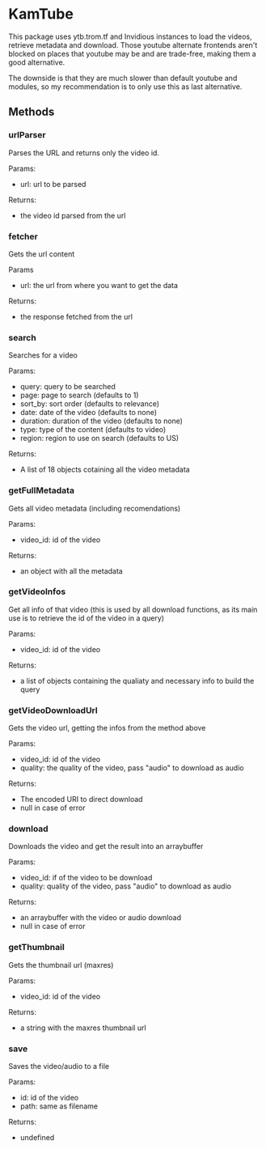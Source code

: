 # KamTube
This package uses ytb.trom.tf and Invidious instances to load the videos, retrieve metadata and download. Those youtube alternate frontends aren't blocked on places that youtube may be and are trade-free, making them a good alternative.

The downside is that they are much slower than default youtube and modules, so my recommendation is to only use this as last alternative.

## Methods
### urlParser
Parses the URL and returns only the video id.

Params:
* url: url to be parsed

Returns:
* the video id parsed from the url
### fetcher
Gets the url content

Params
* url: the url from where you want to get the data

Returns:
* the response fetched from the url
### search
Searches for a video

Params:
* query: query to be searched
* page: page to search (defaults to 1)
* sort_by: sort order (defaults to relevance)
* date: date of the video (defaults to none)
* duration: duration of the video (defaults to none)
* type: type of the content (defaults to video)
* region: region to use on search (defaults to US)

Returns:
* A list of 18 objects cotaining all the video metadata
### getFullMetadata
Gets all video metadata (including recomendations)

Params:
* video_id: id of the video

Returns:
* an object with all the metadata
### getVideoInfos
Get all info of that video (this is used by all download functions, as its main use is to retrieve the id of the video in a query)

Params:
* video_id: id of the video

Returns:
* a list of objects containing the qualiaty and necessary info to build the query

### getVideoDownloadUrl
Gets the video url, getting the infos from the method above

Params:
* video_id: id of the video
* quality: the quality of the video, pass "audio" to download as audio

Returns:
* The encoded URI to direct download
* null in case of error

### download
Downloads the video and get the result into an arraybuffer

Params:
* video_id: if of the video to be download
* quality: quality of the video, pass "audio" to download as audio

Returns:
* an arraybuffer with the video or audio download
* null in case of error
### getThumbnail
Gets the thumbnail url (maxres)

Params:
* video_id: id of the video

Returns:
* a string with the maxres thumbnail url
### save
Saves the video/audio to a file

Params:
* id: id of the video
* path: same as filename

Returns:
* undefined